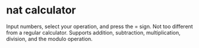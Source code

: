 # nat calculator

Input numbers, select your operation, and press the = sign. Not too different from a regular calculator.
Supports addition, subtraction, multiplication, division, and the modulo operation.
